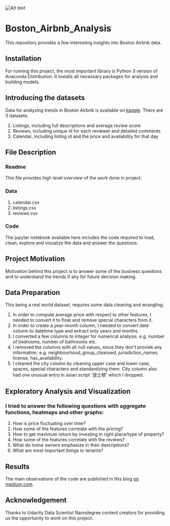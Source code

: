 ![Alt text](http://massrealestatelawblog.com/wp-content/uploads/sites/9/2018/11/cropped-airbnbjpg-daa5146c722ed3c1.jpg?raw=true "Boston Airbnb")
# Boston_Airbnb_Analysis
This repository provides a few interesting insights into Boston Airbnb data.
## Installation
For running this project, the most important library is Python 3 version of Anaconda Distribution. It installs all necessary packages for analysis and building models.
## Introducing the datasets
Data for analyzing trends in Boston Airbnb is available on [kaggle](https://www.kaggle.com/airbnb/boston).
There are 3 datasets. 
  1. Listings, including full descriptions and average review score 
  2. Reviews, including unique id for each reviewer and detailed comments 
  3. Calendar, including listing id and the price and availability for that day
## File Description
### Readme
This file provides high level overview of the work done in project.
### Data
1. calendar.csv 
2. listings.csv
3. reviews.csv
### Code
The jupyter notebook available here includes the code required to load, clean, explore and visualize the data and answer the questions.
## Project Motivation
Motivation behind this project is to answer some of the business questions and to understand the trends if any for future decision making.
## Data Preparation
This being a real world dataset, requires some data cleaning and wrangling.
1. In order to compute average price with respect to other features, I needed to convert it to float and remove special characters from it.
2. In order to create a year-month column, I needed to convert date column to datetime type and extract only years and months.
3. I converted a few columns to integer for numerical analysis. e.g. number of bedrooms, number of bathrooms etc.
4. I removed the columns with all null values, since they don't provide any information. e.g. neighbourhood_group_cleansed, jurisdiction_names, license, has_availability.
5. I cleaned the city column by cleaning upper case and lower case, spaces, special characters and standardizing them. City column also had one unusual entry in asian script '波士顿' which I dropped. 
## Exploratory Analysis and Visualization
### I tried to answer the following questions with aggregate functions, heatmaps and other graphs:
1. How is price fluctuating over time?
2. How some of the features correlate with the pricing?
3. How to get maximum return by investing in right place/type of property?
4. How some of the features correlate with the reviews?
5. What do home owners emphasize in their descriptions?
6. What are most important things to tenants?
## Results
The main observations of the code are published in this blog [on medium.com](https://medium.com/@amrutakulkarni9812/boston-airbnb-analysis-90564e8a44fb?sk=dacbfd0d9cd59060215de3bc7ed3b938).
## Acknowledgement
Thanks to Udacity Data Scientist Nanodegree content creators for providing us the opportunity to work on this project.
